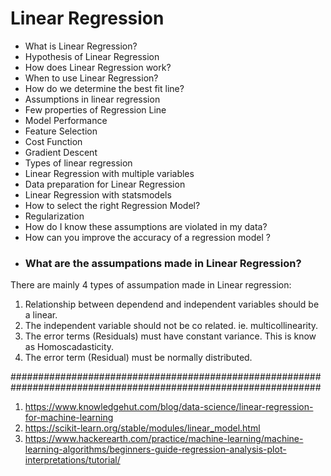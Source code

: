 # Linear Regression
* What is Linear Regression?
* Hypothesis of Linear Regression
* How does Linear Regression work?
* When to use Linear Regression?
* How do we determine the best fit line?
* Assumptions in linear regression
* Few properties of Regression Line
* Model Performance
* Feature Selection
* Cost Function
* Gradient Descent
* Types of linear regression
* Linear Regression with multiple variables
* Data preparation for Linear Regression
* Linear Regression with statsmodels
* How to select the right Regression Model?
* Regularization
* How do I know these assumptions are violated in my data?
* How can you improve the accuracy of a regression model ?
* ### What are the assumpations made in Linear Regression?

There are mainly 4 types of assumpation made in Linear regression:
1. Relationship between dependend and independent variables should be a linear.
2. The independent variable should not be co related. ie. multicollinearity.
3. The error terms (Residuals) must have constant variance. This is know as Homoscadasticity.
4. The error term (Residual) must be normally distributed.

################################################################################################################




1. https://www.knowledgehut.com/blog/data-science/linear-regression-for-machine-learning
2. https://scikit-learn.org/stable/modules/linear_model.html
3. https://www.hackerearth.com/practice/machine-learning/machine-learning-algorithms/beginners-guide-regression-analysis-plot-interpretations/tutorial/
